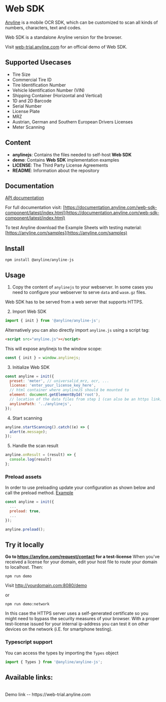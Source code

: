 # Web SDK

[Anyline](https://www.anyline.com) is a mobile OCR SDK, which can be customized to scan all kinds of numbers, characters, text and codes.

Web SDK is a standalone Anyline version for the browser.

Visit [web-trial.anyline.com](https://web-trial.com) for an official demo of Web SDK.

## Supported Usecases

- Tire Size
- Commercial Tire ID
- Tire Identification Number
- Vehicle Identification Number (VIN)
- Shipping Container (Horizontal and Vertical)
- 1D and 2D Barcode
- Serial Number
- License Plate
- MRZ
- Austrian, German and Southern European Drivers Licenses
- Meter Scanning

## Content

- **anylinejs**: Contains the files needed to self-host **Web SDK**
- **demo**: Contains **Web SDK** implementation examples
- **LICENSE**: The Third Party License Agreements
- **README**: Information about the repository

## Documentation

[API documentation](https://js.anyline.com/release/55.0.1/docs/index.html)

For full documentation visit: [https://documentation.anyline.com/web-sdk-component/latest/index.html](https://documentation.anyline.com/web-sdk-component/latest/index.html)

To test Anyline download the Example Sheets with testing material: [https://anyline.com/samples](https://anyline.com/samples)

## Install

`npm install @anyline/anyline-js`

## Usage

1. Copy the content of `anylinejs` to your webserver. In some cases you need to configure your webserver to serve `data` and `wasm.gz` files.

Web SDK has to be served from a web server that supports HTTPS.

2. Import Web SDK

```JavaScript
import { init } from '@anyline/anyline-js';
```

Alternatively you can also directly import `anyline.js` using a script tag:

```HTML
<script src="anyline.js"></script>
```

This will expose anylinejs to the window scope:

```JavaScript
const { init } = window.anylinejs;
```

3. Initialize Web SDK

```JavaScript
const anyline = init({
  preset: 'meter', // universalid_mrz, ocr, ...
  license: 'enter_your_license_key_here',
  // html container where anylineJS should be mounted to
  element: document.getElementById('root'),
  // location of the data files from step 1 (can also be an https link)
  anylinePath: '../anylinejs',
});
```

4. Start scanning

```JavaScript
anyline.startScanning().catch((e) => {
  alert(e.message);
});
```

5. Handle the scan result

```JavaScript
anyline.onResult = (result) => {
  console.log(result)
};
```

### Preload assets

In order to use preloading update your configuration as shown below and call the preload method. [Example](demo/preload-example.js)

```JavaScript
const anyline = init({
  ...
  preload: true,
  ...
});

anyline.preload();
```

## Try it locally

**Go to https://anyline.com/request/contact for a test-license**
When you've received a license for your domain, edit your host file to route your domain to localhost. Then:

`npm run demo`

Visit http://yourdomain.com:8080/demo

or

`npm run demo:network`

In this case the HTTPS server uses a self-generated certificate so you might need to bypass the security measures of your browser. With a proper test-license issued for your internal ip-address you can test it on other devices on the network (i.E. for smartphone testing).

### Typescript support

You can access the types by importing the `Types` object

```JavaScript
import { Types } from '@anyline/anyline-js';
```

## Available links:

<br>
Demo link -- https://web-trial.anyline.com 
<br>
